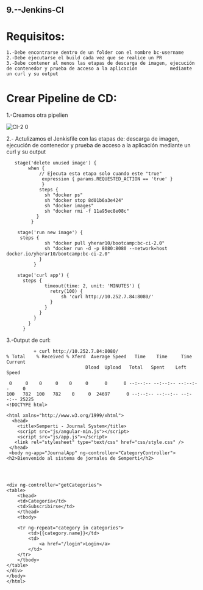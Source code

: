 ## 9.--Jenkins-CI

# Requisitos:

    1.-Debe encontrarse dentro de un folder con el nombre bc-username
    2.-Debe ejecutarse el build cada vez que se realice un PR
    3.-Debe contener al menos las etapas de descarga de imagen, ejecución de contenedor y prueba de acceso a la aplicación            mediante un curl y su output
  
# Crear Pipeline de CD:

  1.-Creamos otra pipelien 

  ![CI-2 0](https://user-images.githubusercontent.com/57635156/71253685-5968b900-2307-11ea-92b3-230698240ef9.jpg)

  2.- Actulizamos el Jenkisfile con las etapas de: descarga de imagen, ejecución de contenedor y prueba de acceso a la               aplicación mediante un curl y su output
  
  
       stage('delete unused image') {
            when {
                // Ejecuta esta etapa solo cuando este "true"
                 expression { params.REQUESTED_ACTION == 'true' } 
                 }
                steps {             
                  sh "docker ps"
                  sh "docker stop 8d01b6a3e424"
                  sh "docker images"
                  sh "docker rmi -f 11a95ec8e08c"
               }
             } 
             
        stage('run new image') {
         steps {
                  sh "docker pull yherar10/bootcamp:bc-ci-2.0"
                  sh "docker run -d -p 8080:8080 --network=host docker.io/yherar10/bootcamp:bc-ci-2.0"
                }
              }
    
        stage('curl app') {
          steps {
                  timeout(time: 2, unit: 'MINUTES') {
                    retry(100) {
                        sh 'curl http://10.252.7.84:8080/'
                    }
                  }
                }
              } 
            }
          }
        
        
        
  3.-0utput de curl:

              + curl http://10.252.7.84:8080/
    % Total    % Received % Xferd  Average Speed   Time    Time     Time  Current
                                 Dload  Upload   Total   Spent    Left  Speed

     0     0    0     0    0     0      0      0 --:--:-- --:--:-- --:--:--     0
    100   782  100   782    0     0  24697      0 --:--:-- --:--:-- --:--:-- 25225
    <!DOCTYPE html>

    <html xmlns="http://www.w3.org/1999/xhtml">
      <head>
        <title>Semperti - Journal System</title>
        <script src="js/angular-min.js"></script>
        <script src="js/app.js"></script>
       <link rel="stylesheet" type="text/css" href="css/style.css" />
     </head>
     <body ng-app="JournalApp" ng-controller="CategoryController">
    <h2>Bienvenido al sistema de jornales de Semperti</h2>




    <div ng-controller="getCategories">
    <table>
        <thead>
        <td>Categoría</td>
        <td>Subscribirse</td>
        </thead>
        <tbody>

        <tr ng-repeat="category in categories">
            <td>{{category.name}}</td>
            <td>
                <a href="/login">Login</a>
            </td>
        </tr>
        </tbody>
    </table>
    </div>
    </body>
    </html>

     




